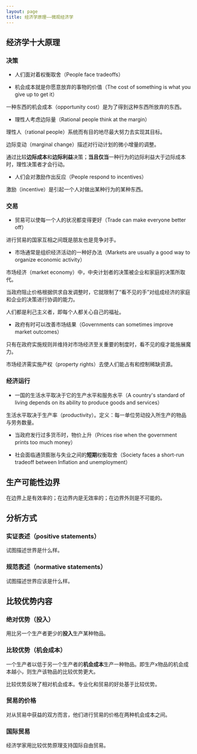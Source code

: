 ```yaml
---
layout: page
title: 经济学原理——微观经济学
---
```


## 经济学十大原理

### 决策

* 人们面对着权衡取舍（People face tradeoffs）

* 机会成本就是你愿意放弃的事物的价值（The cost of something is what you give up to get it）

一种东西的机会成本（opportunity cost）是为了得到这种东西所放弃的东西。

* 理性人考虑边际量（Rational people think at the margin）

理性人（rational people）系统而有目的地尽最大努力去实现其目标。

边际变动（marginal change）描述对行动计划的微小增量的调整。

通过比较**边际成本**和**边际利益**决策；**当且仅当**一种行为的边际利益大于边际成本时，理性决策者才会行动。

* 人们会对激励作出反应（People respond to incentives）

激励（incentive）是引起一个人对做出某种行为的某种东西。

### 交易

* 贸易可以使每一个人的状况都变得更好（Trade can make everyone better off）

进行贸易的国家互相之间既是朋友也是竞争对手。

* 市场通常是组织经济活动的一种好办法（Markets are usually a good way to organize economic activity）

市场经济（market economy）中，中央计划者的决策被企业和家庭的决策所取代。

当政府阻止价格根据供求自发调整时，它就限制了“看不见的手”对组成经济的家庭和企业的决策进行协调的能力。

人们都是利己主义者，即每个人都关心自己的福祉。

* 政府有时可以改善市场结果（Governments can sometimes improve market outcomes）

只有在政府实施规则并维持对市场经济至关重要的制度时，看不见的瘦才能施展魔力。

市场经济需实施产权（property rights）去使人们能占有和控制稀缺资源。

### 经济运行

* 一国的生活水平取决于它的生产水平和服务水平（A country's standard of living depends on its ability to produce goods and services）

生活水平取决于生产率（productivity）。定义：每一单位劳动投入所生产的物品与劳务数量。

* 当政府发行过多货币时，物价上升（Prices rise when the government prints too much money）

* 社会面临通货膨胀与失业之间的**短期**权衡取舍（Society faces a short-run tradeoff between Inflation and unemployment）

## 生产可能性边界

在边界上是有效率的；在边界内是无效率的；在边界外则是不可能的。

## 分析方式

### 实证表述（positive statements）

试图描述世界是什么样。

### 规范表述（normative statements）

试图描述世界应该是什么样。

## 比较优势内容

### 绝对优势（投入）

用比另一个生产者更少的**投入**生产某种物品。

### 比较优势（机会成本）

一个生产者以低于另一个生产者的**机会成本**生产一种物品。即生产x物品的机会成本越小，则生产该物品的比较优势更大。

比较优势反映了相对机会成本。专业化和贸易的好处基于比较优势。

### 贸易的价格

对从贸易中获益的双方而言，他们进行贸易的价格在两种机会成本之间。

### 国际贸易

经济学家用比较优势原理支持国际自由贸易。